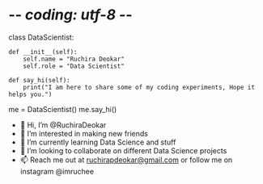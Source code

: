 # -*- coding: utf-8 -*-


class DataScientist:

    def __init__(self):
        self.name = "Ruchira Deokar"
        self.role = "Data Scientist"

    def say_hi(self):
        print("I am here to share some of my coding experiments, Hope it helps you.")


me = DataScientist()
me.say_hi()
- 👋 Hi, I’m @RuchiraDeokar
- 👀 I’m interested in making new friends
- 🌱 I’m currently learning Data Science and stuff
- 💞️ I’m looking to collaborate on different Data Science projects
- 📫 Reach me out at ruchirapdeokar@gmail.com or follow me on instagram @imruchee


